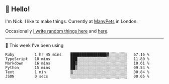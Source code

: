 ## 👋 Hello! 

I'm Nick. I like to make things. Currently at [ManyPets](https://manypets.com) in London.

Occasionally [I write random things here](https://nicksnell.com) and [here](https://twitter.com/nicksnell).

-------

🚀 This week I've been using

<!--START_SECTION:waka-->

```text
Ruby         1 hr 45 mins    ████████████████▓░░░░░░░░   67.16 %
TypeScript   18 mins         ███░░░░░░░░░░░░░░░░░░░░░░   11.80 %
Markdown     16 mins         ██▓░░░░░░░░░░░░░░░░░░░░░░   10.61 %
Python       15 mins         ██▒░░░░░░░░░░░░░░░░░░░░░░   09.54 %
Text         1 min           ▒░░░░░░░░░░░░░░░░░░░░░░░░   00.84 %
JSON         0 secs          ░░░░░░░░░░░░░░░░░░░░░░░░░   00.05 %
```

<!--END_SECTION:waka-->
